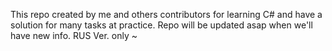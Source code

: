 This repo created by me and others contributors for learning C# and have a solution for many tasks at practice.
Repo will be updated asap when we'll have new info.
RUS Ver. only ~
